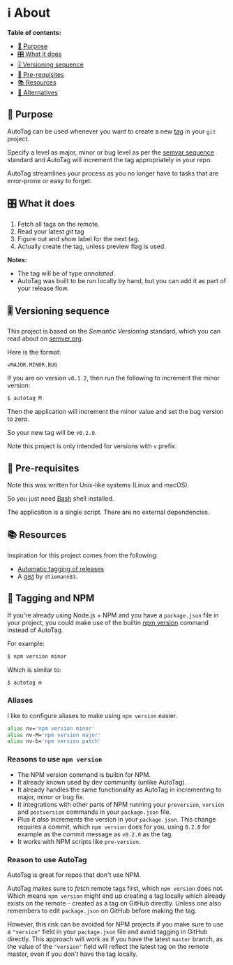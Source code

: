 # ℹ️ About


**Table of contents:**

- [🚀 Purpose](#-purpose)
- [🎛️ What it does](#️-what-it-does)
- [🎚️ Versioning sequence](#️-versioning-sequence)
- [💽 Pre-requisites](#-pre-requisites)
- [📚 Resources](#-resources)
- [🤔 Alternatives](#-alternatives)


## 🚀 Purpose

AutoTag can be used whenever you want to create a new [tag](https://github.com/MichaelCurrin/learn-to-code/blob/master/en/topics/version_control/Git/tags.md) in your `git` project.

Specify a level as major, minor or bug level as per the [semvar sequence](#-versioning-sequence) standard and AutoTag will increment the tag appropriately in your repo.

AutoTag streamlines your process as you no longer have to tasks that are error-prone or easy to forget.


## 🎛️ What it does

1. Fetch all tags on the remote.
2. Read your latest _git_ tag
3. Figure out and show label for the next tag.
4. Actually create the tag, unless preview flag is used.


**Notes:**

- The tag will be of type _annotated_.
- AutoTag was built to be run locally by hand, but you can add it as part of your release flow.


## 🎚️ Versioning sequence

This project is based on the _Semantic Versioning_ standard, which you can read about on [semver.org](https://semver.org/).

Here is the format:

```
vMAJOR.MINOR.BUG
```

If you are on version `v0.1.2`, then run the following to increment the minor version:

```sh
$ autotag M
```

Then the application will increment the minor value and set the bug version to zero.

So your new tag will be `v0.2.0`.

Note this project is only intended for versions with `v` prefix.


## 💽 Pre-requisites

Note this was written for Unix-like systems (Linux and macOS).

So you just need [Bash](https://github.com/MichaelCurrin/learn-to-code/blob/master/Shell/Bash/README.md) shell installed.

The application is a single script. There are no external dependencies.


## 📚 Resources

Inspiration for this project comes from the following:

- [Automatic tagging of releases](https://stackoverflow.com/questions/3760086/automatic-tagging-of-releases)
- A [gist](https://gist.github.com/dtiemann83/cfa16ade69a3ea451ad760d4118a9351) by `dtiemann83`.


## 🤔 Tagging and NPM

If you're already using Node.js + NPM and you have a `package.json` file in your project, you could make use of the builtin [npm version][] command instead of AutoTag.

For example:

```sh
$ npm version minor
```

Which is similar to:

```sh
$ autotag m
```

### Aliases

I like to configure aliases to make using `npm version` easier.

```sh
alias nv='npm version minor'
alias nv-M='npm version major'
alias nv-b='npm version patch'
```

### Reasons to use `npm version`

- The NPM version command is builtin for NPM.
- It already known used by dev community (unlike AutoTag).
- It already handles the same functionality as AutoTag in incrementing to major, minor or bug fix.
- It integrations with other parts of NPM running your `preversion`, `version` and `postversion` commands in your `package.json` file.
- Plus it _also_ increments the version in your `package.json`. This change requires a commit, which `npm version` does for you, using `0.2.0` for example as the commit message as `v0.2.0` as the tag.
- It works with NPM scripts like `pre-version`.

### Reason to use AutoTag

AutoTag is great for repos that don't use NPM.

AutoTag makes sure to _fetch_ remote tags first, which `npm version` does not. Which means `npm version` might end up creating a tag locally which already exists on the remote - created as a tag on GitHub directly. Unless one also remembers to edit `package.json` on GitHub before making the tag.

However, this risk can be avoided for NPM projects if you make sure to use a `"version"` field in your `package.json` file and avoid tagging in GitHub directly. This approach will work as if you have the latest `master` branch, as the value of the `"version"` field will reflect the latest tag on the remote master, even if you don't have the tag locally.

[npm version]: https://michaelcurrin.github.io/dev-cheatsheets/cheatsheets/javascript/npm/commands/version.html
